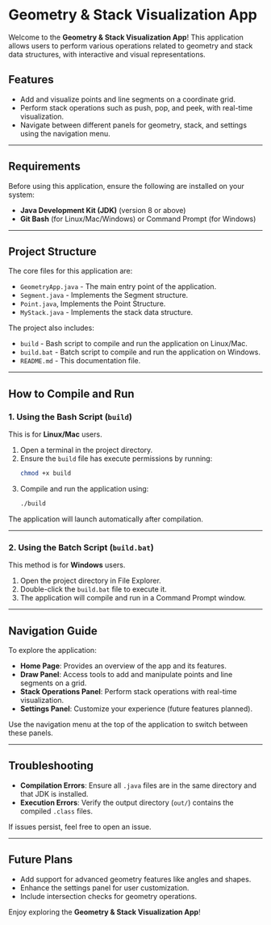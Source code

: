 # Geometry & Stack Visualization App

Welcome to the **Geometry & Stack Visualization App**! This application allows users to perform various operations related to geometry and stack data structures, with interactive and visual representations.

## Features
- Add and visualize points and line segments on a coordinate grid.
- Perform stack operations such as push, pop, and peek, with real-time visualization.
- Navigate between different panels for geometry, stack, and settings using the navigation menu.

---

## Requirements

Before using this application, ensure the following are installed on your system:
- **Java Development Kit (JDK)** (version 8 or above)
- **Git Bash** (for Linux/Mac/Windows) or Command Prompt (for Windows)

---

## Project Structure

The core files for this application are:
- `GeometryApp.java` - The main entry point of the application.
- `Segment.java` - Implements the Segment structure.
- `Point.java`, Implements the Point Structure.
- `MyStack.java` - Implements the stack data structure.

The project also includes:
- `build` - Bash script to compile and run the application on Linux/Mac.
- `build.bat` - Batch script to compile and run the application on Windows.
- `README.md` - This documentation file.

---

## How to Compile and Run

### 1. Using the Bash Script (`build`)
This is for **Linux/Mac** users.

1. Open a terminal in the project directory.
2. Ensure the `build` file has execute permissions by running:
    ```bash
    chmod +x build
    ```
3. Compile and run the application using:
    ```bash
    ./build
    ```

The application will launch automatically after compilation.

---

### 2. Using the Batch Script (`build.bat`)
This method is for **Windows** users.

1. Open the project directory in File Explorer.
2. Double-click the `build.bat` file to execute it.
3. The application will compile and run in a Command Prompt window.

---

## Navigation Guide

To explore the application:
- **Home Page**: Provides an overview of the app and its features.
- **Draw Panel**: Access tools to add and manipulate points and line segments on a grid.
- **Stack Operations Panel**: Perform stack operations with real-time visualization.
- **Settings Panel**: Customize your experience (future features planned).

Use the navigation menu at the top of the application to switch between these panels.

---

## Troubleshooting
- **Compilation Errors**: Ensure all `.java` files are in the same directory and that JDK is installed.
- **Execution Errors**: Verify the output directory (`out/`) contains the compiled `.class` files.

If issues persist, feel free to open an issue.

---

## Future Plans
- Add support for advanced geometry features like angles and shapes.
- Enhance the settings panel for user customization.
- Include intersection checks for geometry operations.

Enjoy exploring the **Geometry & Stack Visualization App**!